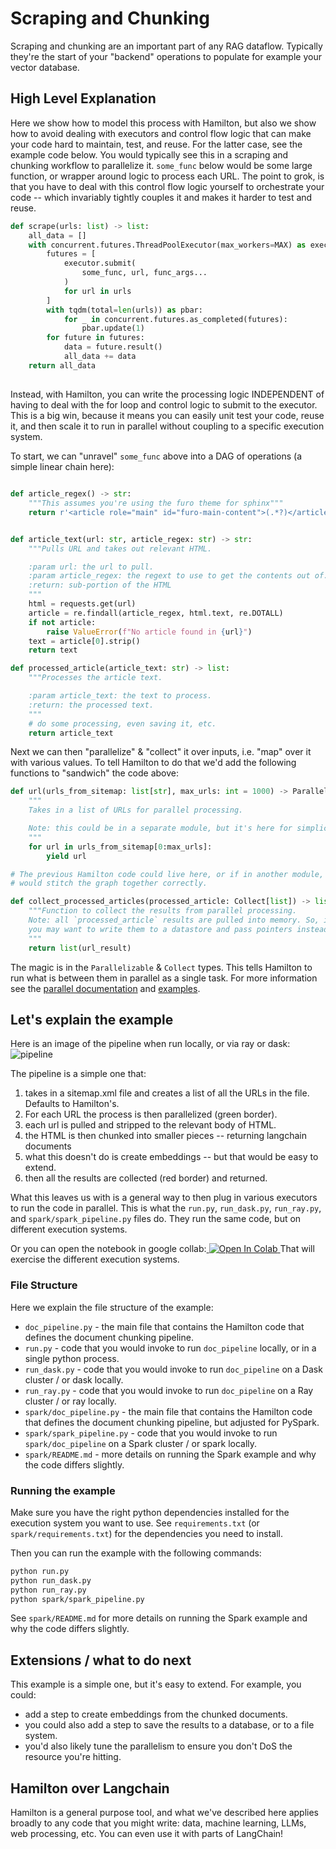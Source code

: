 # Scraping and Chunking
Scraping and chunking are an important part of any RAG dataflow. Typically they're
the start of your "backend" operations to populate for example your vector database.

## High Level Explanation
Here we show how to model this process with Hamilton, but also we show how to avoid
dealing with executors and control flow logic that can make your code hard to maintain, test, and reuse.
For the latter case, see the example code below. You would typically see this in a scraping and chunking workflow to
parallelize it. `some_func` below would be some large function, or wrapper around logic to process each
URL. The point to grok, is that you have to deal with this
control flow logic yourself to orchestrate your code -- which invariably tightly couples it and
makes it harder to test and reuse.
```python
def scrape(urls: list) -> list:
    all_data = []
    with concurrent.futures.ThreadPoolExecutor(max_workers=MAX) as executor:
        futures = [
            executor.submit(
                some_func, url, func_args...
            )
            for url in urls
        ]
        with tqdm(total=len(urls)) as pbar:
            for _ in concurrent.futures.as_completed(futures):
                pbar.update(1)
        for future in futures:
            data = future.result()
            all_data += data
    return all_data
```
##
Instead, with Hamilton, you can write the processing logic INDEPENDENT of having to deal
with the for loop and control logic to submit to the executor. This is a big win, because
it means you can easily unit test your code, reuse it, and then scale it to run in parallel without
coupling to a specific execution system.

To start, we can "unravel" `some_func` above into a DAG of operations (a simple linear chain here):
```python

def article_regex() -> str:
    """This assumes you're using the furo theme for sphinx"""
    return r'<article role="main" id="furo-main-content">(.*?)</article>'


def article_text(url: str, article_regex: str) -> str:
    """Pulls URL and takes out relevant HTML.

    :param url: the url to pull.
    :param article_regex: the regext to use to get the contents out of.
    :return: sub-portion of the HTML
    """
    html = requests.get(url)
    article = re.findall(article_regex, html.text, re.DOTALL)
    if not article:
        raise ValueError(f"No article found in {url}")
    text = article[0].strip()
    return text

def processed_article(article_text: str) -> list:
    """Processes the article text.

    :param article_text: the text to process.
    :return: the processed text.
    """
    # do some processing, even saving it, etc.
    return article_text
```
Next we can then "parallelize" & "collect" it over inputs, i.e. "map" over it with various values. To tell Hamilton to
do that we'd add the following functions to "sandwich" the code above:
```python
def url(urls_from_sitemap: list[str], max_urls: int = 1000) -> Parallelizable[str]:
    """
    Takes in a list of URLs for parallel processing.

    Note: this could be in a separate module, but it's here for simplicity.
    """
    for url in urls_from_sitemap[0:max_urls]:
        yield url

# The previous Hamilton code could live here, or if in another module, Hamilton
# would stitch the graph together correctly.

def collect_processed_articles(processed_article: Collect[list]) -> list:
    """Function to collect the results from parallel processing.
    Note: all `processed_article` results are pulled into memory. So, if you have a lot of results,
    you may want to write them to a datastore and pass pointers instead.
    """
    return list(url_result)
```
The magic is in the `Parallelizable` & `Collect` types. This tells Hamilton to run what is between them
in parallel as a single task. For more information see the
[parallel documentation](https://hamilton.dagworks.io/en/latest/concepts/parallel-task/) and
[examples](https://github.com/apache/hamilton/tree/main/examples/parallelism).

## Let's explain the example

Here is an image of the pipeline when run locally, or via ray or dask:
![pipeline](pipeline.png)

The pipeline is a simple one that:
1. takes in a sitemap.xml file and creates a list of all the URLs in the file. Defaults to Hamilton's.
2. For each URL the process is then parallelized (green border).
3. each url is pulled and stripped to the relevant body of HTML.
4. the HTML is then chunked into smaller pieces -- returning langchain documents
5. what this doesn't do is create embeddings -- but that would be easy to extend.
6. then all the results are collected (red border) and returned.

What this leaves us with is a general way to then plug in various executors to run the code in parallel.
This is what the `run.py`, `run_dask.py`, `run_ray.py`, and `spark/spark_pipeline.py` files do. They run the same code, but on different
execution systems.

Or you can open the notebook in google collab:<a target="_blank" href="https://colab.research.google.com/github/DAGWorks-Inc/hamilton/blob/main/examples/LLM_Workflows/scraping_and_chunking/notebook.ipynb">
  <img src="https://colab.research.google.com/assets/colab-badge.svg" alt="Open In Colab"/>
</a> That will exercise the different execution systems.

### File Structure
Here we explain the file structure of the example:

 - `doc_pipeline.py` - the main file that contains the Hamilton code that defines the document chunking pipeline.
 - `run.py` - code that you would invoke to run `doc_pipeline` locally, or in a single python process.
 - `run_dask.py` - code that you would invoke to run `doc_pipeline` on a Dask cluster / or dask locally.
 - `run_ray.py` - code that you would invoke to run `doc_pipeline` on a Ray cluster / or ray locally.
 - `spark/doc_pipeline.py` - the main file that contains the Hamilton code that defines the document chunking pipeline,
but adjusted for PySpark.
 - `spark/spark_pipeline.py` - code that you would invoke to run `spark/doc_pipeline` on a Spark cluster / or spark locally.
 - `spark/README.md` - more details on running the Spark example and why the code differs slightly.

### Running the example
Make sure you have the right python dependencies installed for the execution system you want to use.
See `requirements.txt` (or `spark/requirements.txt`) for the dependencies you need to install.

Then you can run the example with the following commands:
```bash
python run.py
python run_dask.py
python run_ray.py
python spark/spark_pipeline.py
```
See `spark/README.md` for more details on running the Spark example and why the code differs slightly.

## Extensions / what to do next
This example is a simple one, but it's easy to extend. For example, you could:

* add a step to create embeddings from the chunked documents.
* you could also add a step to save the results to a database, or to a file system.
* you'd also likely tune the parallelism to ensure you don't DoS the resource you're hitting.

## Hamilton over Langchain
Hamilton is a general purpose tool, and what we've described here applies broadly
to any code that you might write: data, machine learning, LLMs, web processing, etc. You can
even use it with parts of LangChain!

